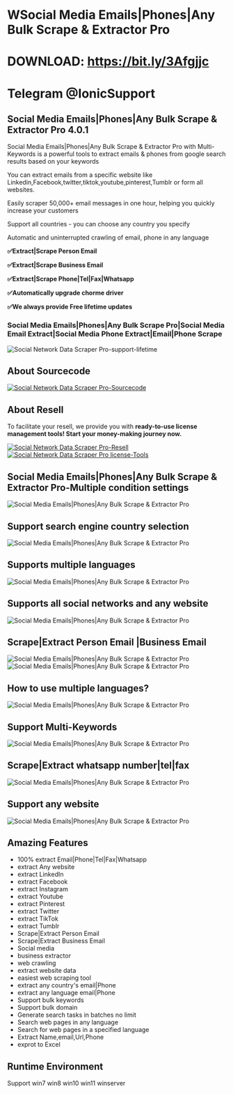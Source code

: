 ﻿ # WSocial Media Emails|Phones|Any Bulk Scrape & Extractor Pro

# DOWNLOAD: https://bit.ly/3Afgjjc

# Telegram @IonicSupport

<h2><strong>Social Media Emails|Phones|Any Bulk Scrape & Extractor Pro 4.0.1</strong></h2>
<p> Social Media Emails|Phones|Any Bulk Scrape & Extractor Pro with Multi-Keywords is a powerful tools to extract emails & phones 
from google search results based on your keywords</p>
<p>You can extract emails from a specific website like Linkedin,Facebook,twitter,tiktok,youtube,pinterest,Tumblr or form all websites.</p>
<p>Easily scraper 50,000+ email messages in one hour, helping you quickly increase your customers</p>
<p>Support all countries - you can choose any country you specify</p>
<p>Automatic and uninterrupted crawling of email, phone in any language</p>
<p><strong>✅Extract|Scrape Person Email</strong></p>
<p><strong>✅Extract|Scrape Business Email</strong></p>
<p><strong>✅Extract|Scrape Phone|Tel|Fax|Whatsapp</strong></p>
<p><strong>✅Automatically upgrade chorme driver</strong></p>
<p><strong>✅We always provide Free lifetime updates</strong></p>

<h3><strong>Social Media Emails|Phones|Any Bulk Scrape Pro|Social Media Email Extract|Social Media Phone Extract|Email|Phone Scrape</strong></h3>


<img src="https://i.ibb.co/nrvfTnH/01lifetime.png" alt="Social Network Data Scraper Pro-support-lifetime" border="0"/>
 <h2><strong>About Sourcecode</strong></h2>
 <a href="https://t.me/captainC999" rel="nofollow">
      <img src="https://i.ibb.co/G986kks/sourcecode.png" alt="Social Network Data Scraper Pro-Sourcecode" border="0"/>
 </a>


<h2><strong>About Resell</strong></h2>
<p>To facilitate your resell, we provide you with <strong>ready-to-use license management tools! 
 Start your money-making journey now.</strong></p>
 <a href="https://t.me/captainC999" rel="nofollow">
      <img src="https://i.ibb.co/0G3WGzH/resell.png" alt="Social Network Data Scraper Pro-Resell" border="0"/>
 </a>
  <a href="https://t.me/captainC999" rel="nofollow">
    <img src="https://i.ibb.co/FzhZN8L/license-Tools.png" alt="Social Network Data Scraper Pro license-Tools" border="0">
  </a>

<h2><strong>Social Media Emails|Phones|Any Bulk Scrape & Extractor Pro-Multiple condition settings</strong></h2>
<img src="https://i.ibb.co/zx0xYcN/01.png" alt="Social Media Emails|Phones|Any Bulk Scrape & Extractor Pro" border="0"/>

<h2><strong>Support search engine country selection</strong></h2>
<img src="https://i.ibb.co/YkQTM0w/02.png" alt="Social Media Emails|Phones|Any Bulk Scrape & Extractor Pro" border="0"/>

<h2><strong>Supports multiple languages</strong></h2>
<img src="https://i.ibb.co/X82wK1z/03.png" alt="Social Media Emails|Phones|Any Bulk Scrape & Extractor Pro" border="0"/>

<h2><strong>Supports all social networks and any website</strong></h2>
<img src="https://i.ibb.co/r3NDTn5/04.png" alt="Social Media Emails|Phones|Any Bulk Scrape & Extractor Pro" border="0"/>

<h2><strong>Scrape|Extract Person Email |Business Email</strong></h2>
<img src="https://i.ibb.co/fnndNPs/05.png" alt="Social Media Emails|Phones|Any Bulk Scrape & Extractor Pro" border="0"/>
<img src="https://i.ibb.co/yBfYxq9/06.png" alt="Social Media Emails|Phones|Any Bulk Scrape & Extractor Pro" border="0"/>

<h2><strong>How to use multiple languages?</strong></h2>
<img src="https://i.ibb.co/7gTTmSJ/07.png" alt="Social Media Emails|Phones|Any Bulk Scrape & Extractor Pro" border="0"/>

<h2><strong>Support Multi-Keywords</strong></h2>
<img src="https://i.ibb.co/D9DKGPj/08.png" alt="Social Media Emails|Phones|Any Bulk Scrape & Extractor Pro" border="0"/>

<h2><strong>Scrape|Extract whatsapp number|tel|fax</strong></h2>
<img src="https://i.ibb.co/PhzKCXc/09.png" alt="Social Media Emails|Phones|Any Bulk Scrape & Extractor Pro" border="0"/>
<h2><strong>Support any website</strong></h2>
<img src="https://i.ibb.co/4VRmLB2/10.png" alt="Social Media Emails|Phones|Any Bulk Scrape & Extractor Pro" border="0"/>





<h2><strong>Amazing Features</strong></h2>
<ul>
       <li>100% extract Email|Phone|Tel|Fax|Whatsapp</li>
	   <li>extract Any website</li>
       <li>extract LinkedIn</li>
	   <li>extract Facebook</li>
	   <li>extract Instagram</li>
	   <li>extract Youtube</li>
	   <li>extract Pinterest</li>
	   <li>extract Twitter</li>
	   <li>extract TikTok</li>
	   <li>extract Tumblr</li>
	   <li>Scrape|Extract Person Email</li>
	   <li>Scrape|Extract Business Email</li>
	   <li>Social media</li>
	   <li>business extractor</li>
	   <li>web crawling</li>
	   <li>extract website data</li>
	   <li>easiest web scraping tool</li>
	  <li>extract any country's email|Phone</li>
      <li>extract any language email|Phone </li>
	  <li>Support bulk keywords </li>
	  <li>Support bulk domain</li>
	  <li>Generate search tasks in batches no limit</li>
	  <li>Search web pages in any language</li>
	  <li>Search for web pages in a specified language</li>
	  <li>Extract Name,email,Url,Phone</li>
	  <li>exprot to Excel</li>
</ul>

 
<h2><strong>Runtime Environment</strong></h2>
<p>Support win7 win8 win10 win11 winserver</p>
 
 

 


 
